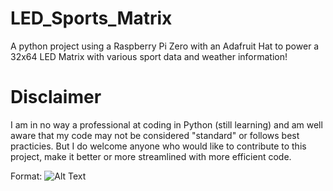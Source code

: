 # LED_Sports_Matrix
A python project using a Raspberry Pi Zero with an Adafruit Hat to power a 32x64 LED Matrix with various sport data and weather information!

# Disclaimer
I am in no way a professional at coding in Python (still learning) and am well aware that my code may not be considered "standard" or follows best practicies. But I do welcome anyone who would like to contribute to this project, make it better or more streamlined with more efficient code.

Format: ![Alt Text](https://photos.app.goo.gl/boj4saZ6mfZxeYQm8)
